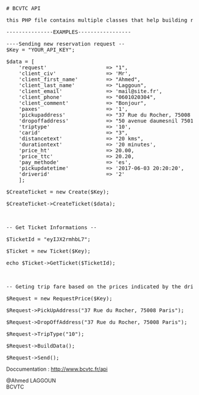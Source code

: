 <pre>
# BCVTC API

this PHP file contains multiple classes that help building request and posting them to the BCVTC API.

---------------EXAMPLES-----------------

----Sending new reservation request --
$Key = "YOUR_API_KEY";

$data = [
    'request'                   => "1",			
    'client_civ'                => 'Mr',
    'client_first_name'         => "Ahmed",			
    'client_last_name'          => "Laggoun",			
    'client_email'              => 'mail@site.fr',
    'client_phone'              => "0601020304",			
    'client_comment'            => "Bonjour",			
    'paxes'                     => '1',
    'pickupaddress'             => "37 Rue du Rocher, 75008 Paris",			
    'dropoffaddress'            => "50 avenue daumesnil 75012 paris",			
    'triptype'                  => '10',
    'carid'                     => "3",			
    'distancetext'              => "20 kms",			
    'durationtext'              => '20 minutes',
    'price_ht'                  => 20.00,			
    'price_ttc'                 => 20.20,			
    'pay_methode'               => 'es',
    'pickupdatetime'            => '2017-06-03 20:20:20',
    'driverid'                  => '2'
    ];

$CreateTicket = new Create($Key);

$CreateTicket->CreateTicket($data);
        


-- Get Ticket Informations --

$TicketId = "eyIJX2rmhbL7";

$Ticket = new Ticket($Key);

echo $Ticket->GetTicket($TicketId);



-- Geting trip fare based on the prices indicated by the driver --

$Request = new RequestPrice($Key);

$Request->PickUpAddress("37 Rue du Rocher, 75008 Paris");

$Request->DropOffAddress("37 Rue du Rocher, 75008 Paris");

$Request->TripType("10");

$Request->BuildData();

$Request->Send();
</pre>


Doccumentation :
http://www.bcvtc.fr/api

@Ahmed LAGGOUN<br>
BCVTC

